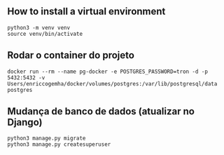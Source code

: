 ## How to install a virtual environment
    python3 -m venv venv
    source venv/bin/activate

## Rodar o container do projeto

    docker run --rm --name pg-docker -e POSTGRES_PASSWORD=tron -d -p 5432:5432 -v Users/enriccogemha/docker/volumes/postgres:/var/lib/postgresql/data postgres

## Mudança de banco de dados (atualizar no Django)

    python3 manage.py migrate 
    python3 manage.py createsuperuser